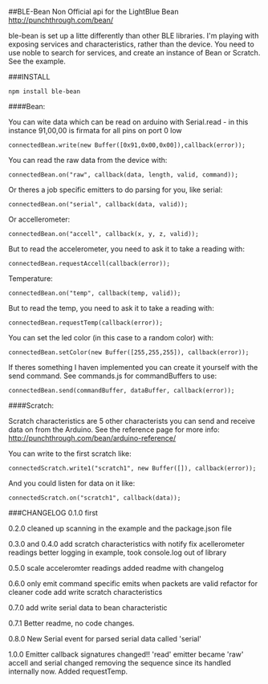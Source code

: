 ##BLE-Bean
Non Official api for the LightBlue Bean http://punchthrough.com/bean/

ble-bean is set up a litte differently than other BLE libraries. I'm playing with exposing services and characteristics, rather than the device. You need to use noble to search for services, and create an instance of Bean or Scratch. See the example.

###INSTALL
```
npm install ble-bean
```


####Bean:

You can wite data which can be read on arduino with Serial.read - in this instance 91,00,00 is firmata for all pins on port 0 low
```
connectedBean.write(new Buffer([0x91,0x00,0x00]),callback(error));
```

You can read the raw data from the device with:
```
connectedBean.on("raw", callback(data, length, valid, command));

```

Or theres a job specific emitters to do parsing for you, like serial:
```
connectedBean.on("serial", callback(data, valid));

```

Or accellerometer:
```
connectedBean.on("accell", callback(x, y, z, valid));
```

But to read the accelerometer, you need to ask it to take a reading with:
```
connectedBean.requestAccell(callback(error));
```

Temperature:
```
connectedBean.on("temp", callback(temp, valid));
```

But to read the temp, you need to ask it to take a reading with:
```
connectedBean.requestTemp(callback(error));
```

You can set the led color (in this case to a random color) with:
```
connectedBean.setColor(new Buffer([255,255,255]), callback(error));
```

If theres something I haven implemented you can create it yourself with the send command. See commands.js for commandBuffers to use:
```
connectedBean.send(commandBuffer, dataBuffer, callback(error));
```


####Scratch:

Scratch characteristics are 5 other characterists you can send and receive data on from the Arduino. See the reference page for more info: http://punchthrough.com/bean/arduino-reference/

You can write to the first scratch like:
```
connectedScratch.write1("scratch1", new Buffer([]), callback(error));
```

And you could listen for data on it like:
```
connectedScratch.on("scratch1", callback(data));
```


###CHANGELOG
0.1.0 
first

0.2.0
cleaned up scanning in the example and the package.json file

0.3.0 and 0.4.0 
add scratch characteristics with notify 
fix acellerometer readings
better logging in example, took console.log out of library

0.5.0 
scale acceleromter readings
added readme with changelog

0.6.0
only emit command specific emits when packets are valid
refactor for cleaner code
add write scratch characteristics

0.7.0
add write serial data to bean characteristic

0.7.1
Better readme, no code changes.

0.8.0
New Serial event for parsed serial data called 'serial'

1.0.0
Emitter callback signatures changed!! 
'read' emitter became 'raw'
accell and serial changed removing the sequence since its handled internally now.
Added requestTemp.